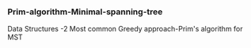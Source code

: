 ### Prim-algorithm-Minimal-spanning-tree
Data Structures -2 Most common Greedy approach-Prim's algorithm  for MST
